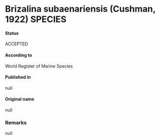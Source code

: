 Brizalina subaenariensis (Cushman, 1922) SPECIES
=======

#### Status
ACCEPTED

#### According to
World Register of Marine Species

#### Published in
null

#### Original name
null

### Remarks
null